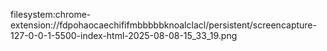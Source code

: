 filesystem:chrome-extension://fdpohaocaechififmbbbbbknoalclacl/persistent/screencapture-127-0-0-1-5500-index-html-2025-08-08-15_33_19.png
